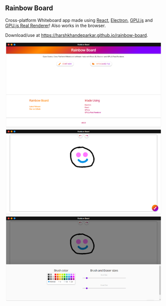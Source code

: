 ## Rainbow Board
Cross-platform Whiteboard app made using [React](https://reactjs.org), [Electron](https://electronjs.org), [GPU.js](https://gpu.rocks) and [GPU.js Real Renderer](https://harshkhandeparkar.github.io/gpujs-real-renderer)! Also works in the browser.

Download/use at https://harshkhandeparkar.github.io/rainbow-board.

![ss1](img/screenshot-1.png)
![ss2](img/screenshot-2.png)
![ss3](img/screenshot-3.png)

